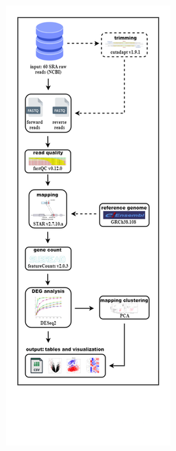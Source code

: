 <img src="./assets/RNASeq_Pipeline_Workflow.png"
     alt="Markdown Monster icon"
     style="float: left; margin-right: auto; margin-leftr: auto;" />